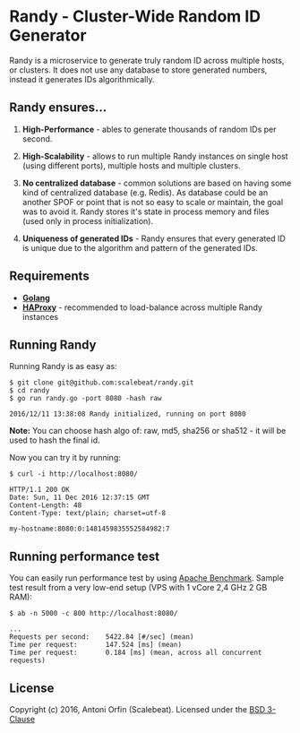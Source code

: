 Randy - Cluster-Wide Random ID Generator
========================================

Randy is a microservice to generate truly random ID across multiple hosts,
or clusters. It does not use any database to store generated numbers, instead it
generates IDs algorithmically.

Randy ensures...
-------------------

1. **High-Performance** - ables to generate thousands of random IDs per second.

2. **High-Scalability** - allows to run multiple Randy instances on single host
   (using different ports), multiple hosts and multiple clusters.

3. **No centralized database** - common solutions are based on having some kind of
   centralized database (e.g. Redis). As database could be an another SPOF or point
   that is not so easy to scale or maintain, the goal was to avoid it.
   Randy stores it's state in process memory and files (used only in process initialization).

4. **Uniqueness of generated IDs** - Randy ensures that every generated ID is unique
   due to the algorithm and pattern of the generated IDs.
   
Requirements
------------

* [**Golang**](https://golang.org/doc/install)
* [**HAProxy**](http://www.haproxy.org/) - recommended to load-balance across multiple Randy instances

Running Randy
-------------

Running Randy is as easy as:

```
$ git clone git@github.com:scalebeat/randy.git
$ cd randy
$ go run randy.go -port 8080 -hash raw

2016/12/11 13:38:08 Randy initialized, running on port 8080
```

**Note:** You can choose hash algo of: raw, md5, sha256 or sha512 - it will be used 
to hash the final id.

Now you can try it by running:

```
$ curl -i http://localhost:8080/

HTTP/1.1 200 OK
Date: Sun, 11 Dec 2016 12:37:15 GMT
Content-Length: 48
Content-Type: text/plain; charset=utf-8

my-hostname:8080:0:1481459835552584982:7
```

Running performance test
------------------------

You can easily run performance test by using [Apache Benchmark](http://httpd.apache.org/docs/2.4/programs/ab.html).
Sample test result from a very low-end setup (VPS with 1 vCore 2,4 GHz 2 GB RAM):

```
$ ab -n 5000 -c 800 http://localhost:8080/

...
Requests per second:    5422.84 [#/sec] (mean)
Time per request:       147.524 [ms] (mean)
Time per request:       0.184 [ms] (mean, across all concurrent requests)

```

License
-------

Copyright (c) 2016, Antoni Orfin (Scalebeat).
Licensed under the [BSD 3-Clause](LICENSE)
